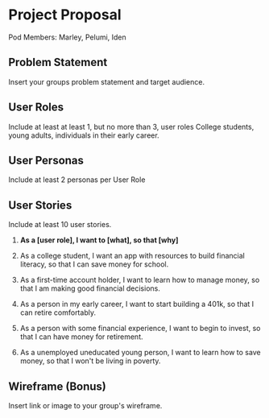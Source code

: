 # Project Proposal

Pod Members: Marley, Pelumi, Iden

## Problem Statement

Insert your groups problem statement and target audience.

## User Roles

Include at least at least 1, but no more than 3, user roles
College students, young adults, individuals in their early career.

## User Personas

Include at least 2 personas per User Role

## User Stories

Include at least 10 user stories.

1. **As a [user role], I want to [what], so that [why]**

1. As a college student, I want an app with resources to build financial literacy, so that I can save money for school.
2. As a first-time account holder, I want to learn how to manage money, so that I am making good financial decisions.
3. As a person in my early career, I want to start building a 401k, so that I can retire comfortably.
4. As a person with some financial experience, I want to begin to invest, so that I can have money for retirement.
5. As a unemployed uneducated young person, I want to learn how to save money, so that I won't be living in poverty.

## Wireframe (Bonus)

Insert link or image to your group's wireframe. 

